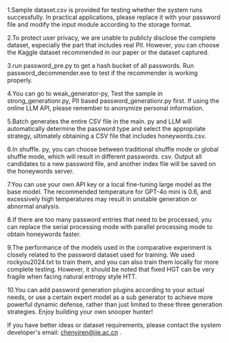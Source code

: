 1.Sample dataset.csv is provided for testing whether the system runs successfully.  In practical applications, please replace it with your password file and modify the input module according to the storage format.

2.To protect user privacy,  we are unable to publicly disclose the complete dataset, especially the part that includes real PII. However, you can choose the Kaggle dataset recommended in our paper or the dataset captured.

3.run password_pre.py to get a hash bucket of all passwords.  Run password_decommender.exe to test if the recommender is working properly.

4.You can go to weak_generator-py, Test the sample in strong_generationr.py, PII based password_generationr.py first. If using the online LLM API, please remember to anonymize personal information.

5.Batch generates the entire CSV file in the main. py and LLM will automatically determine the password type and select the appropriate strategy, ultimately obtaining a CSV file that includes honeywords.csv.

6.In shuffle. py, you can choose between traditional shuffle mode or global shuffle mode, which will result in different passwords. csv. Output all candidates to a new password file, and another index file will be saved on the honeywords server.

7.You can use your own API key or a local fine-tuning large model as the base model. The recommended temperature for GPT-4o mini is 0.6, and excessively high temperatures may result in unstable generation or abnormal analysis.

8.If there are too many password entries that need to be processed, you can replace the serial processing mode with parallel processing mode to obtain honeywords faster.

9.The performance of the models used in the comparative experiment is closely related to the password dataset used for training. We used rockyou2024.txt to train them, and you can also train them locally for more complete testing. However, it should be noted that fixed HGT can be very fragile when facing natural entropy style HTT.

10.You can add password generation plugins according to your actual needs, or use a certain expert model as a sub generator to achieve more powerful dynamic defense, rather than just limited to these three generation strategies. Enjoy building your own snooper hunter!

If you have better ideas or dataset requirements, please contact the system developer's email: chenyiren@iie.ac.cn .
